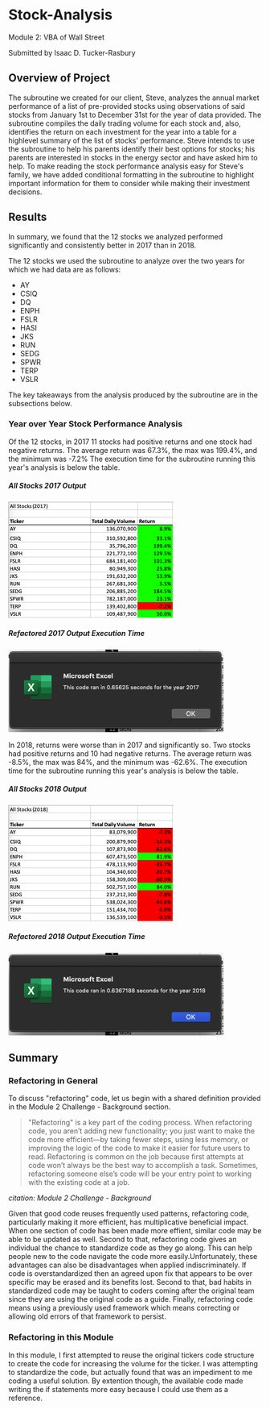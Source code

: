 # Stock-Analysis
Module 2: VBA of Wall Street

Submitted by Isaac D. Tucker-Rasbury

## Overview of Project
The subroutine we created for our client, Steve, analyzes the annual market performance of a list of pre-provided stocks using observations of said stocks from January 1st to December 31st for the year of data provided. The subroutine compiles the daily trading volume for each stock and, also, identifies the return on each investment for the year into a table for a highlevel summary of the list of stocks' performance. Steve intends to use the subroutine to help his parents identify their best options for stocks; his parents are interested in stocks in the energy sector and have asked him to help. To make reading the stock performance analysis easy for Steve's family, we have added conditional formatting in the subroutine to highlight important information for them to consider while making their investment decisions.

## Results
In summary, we found that the 12 stocks we analyzed performed significantly and consistently better in 2017 than in 2018. 

The 12 stocks we used the subroutine to analyze over the two years for which we had data are as follows: 

- AY
- CSIQ
- DQ
- ENPH
- FSLR
- HASI
- JKS
- RUN
- SEDG
- SPWR
- TERP
- VSLR

The key takeaways from the analysis produced by the subroutine are in the subsections below.

### Year over Year Stock Performance Analysis

Of the 12 stocks, in 2017 11 stocks had positive returns and one stock had negative returns. The average return was 67.3%, the max was 199.4%, and the minimum was -7.2% The execution time for the subroutine running this year's analysis is below the table.

##### All Stocks 2017 Output

![](All%20Stocks%20(2017)%20Ouput.png)

##### Refactored 2017 Output Execution Time

![](VBA_Challenge_2017_REFACTORED.png)

In 2018, returns were worse than in 2017 and significantly so. Two stocks had positive returns and 10 had negative returns. The average return was -8.5%, the
max was 84%, and the minimum was -62.6%. The execution time for the subroutine running this year's analysis is below the table.

##### All Stocks 2018 Output

![](All%20Stocks%20(2018)%20Output.png)

##### Refactored 2018 Output Execution Time

![](VBA_Challenge_2018_REFACTORED.png)


## Summary

### Refactoring in General

To discuss "refactoring" code, let us begin with a shared definition provided in the Module 2 Challenge - Background section.

> "Refactoring" is a key part of the coding process. When refactoring code, you aren’t adding new functionality; you just want to make the code more efficient—by taking fewer steps, using less memory, or improving the logic of the code to make it easier for future users to read. Refactoring is common on the job because first attempts at code won’t always be the best way to accomplish a task. Sometimes, refactoring someone else’s code will be your entry point to working with the existing code at a job.

_citation: Module 2 Challenge - Background_

Given that good code reuses frequently used patterns, refactoring code, particularly making it more efficient, has multiplicative beneficial impact. When one section of code has been made more effient, similar code may be able to be updated as well. Second to that, refactoring code gives an individual the chance to standardize code as they go along. This can help people new to the code navigate the code more easily.Unfortunately, these advantages can also be disadvantages when applied indiscriminately. If code is overstandardized then an agreed upon fix that appears to be over specific may be erased and its benefits lost. Second to that, bad habits in standardized code may be taught to coders coming after the original team since they are using the original code as a guide. Finally, refactoring code means using a previously used framework which means correcting or allowing old errors of that framework to persist. 

### Refactoring in this Module

In this module, I first attempted to reuse the original tickers code structure to create the code for increasing the volume for the ticker. I was attempting to standardize the code, but actually found that was an impediment to me coding a useful solution. By extention though, the available code made writing the if statements more easy because I could use them as a reference.
